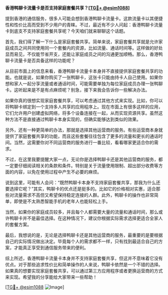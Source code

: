 **香港鸭聊卡流量卡是否支持家庭套餐共享？[[TG💪+ @esim1088](https://t.me/s/esim1088)]**

提到香港的通信服务，很多人可能会想到香港鸭聊卡流量卡。这款流量卡以其便捷性和性价比高而受到不少用户的青睐。不过，最近有不少人问起：香港鸭聊卡流量卡到底支不支持家庭套餐共享呢？今天咱们就来聊聊这个话题。

首先，我们得了解一下什么是家庭套餐共享。简单来说，家庭套餐共享就是允许家庭成员之间共同使用同一个套餐内的资源，比如流量、通话时间等。这样做的好处显而易见，不仅能节省开支，还能让家庭成员之间的沟通更加顺畅。那么，香港鸭聊卡流量卡是否具备这样的功能呢？

从目前市面上的信息来看，香港鸭聊卡流量卡本身并不直接提供家庭套餐共享的功能。也就是说，如果你购买了一张鸭聊卡，这张卡只能由持卡人自己使用。如果你想和家人一起分享流量或者通话时间，可能需要单独为每位家庭成员办理一张鸭聊卡。这听起来是不是有点麻烦呢？别急，接下来我会告诉你一些解决办法。

如果你真的很想实现家庭套餐共享，可以考虑通过其他方式来实现。比如，你可以将鸭聊卡绑定到一个支持多人共享的应用程序上。现在市面上有很多这样的应用，它们允许用户创建虚拟网络，将多个设备连接在一起，从而实现资源共享。虽然这种方法不是直接通过鸭聊卡本身实现的，但确实能够达到类似的效果。

另外，还有一种更简单的办法，那就是选择其他运营商的服务。有些运营商本身就提供了家庭套餐共享的功能，而且这些套餐往往包含了更多的流量和更长的通话时间。当然，这需要你对不同运营商的服务进行一番比较，看看哪家更适合你的需求。

不过，在这里我要提醒大家一点，无论你是选择鸭聊卡还是其他运营商的服务，都一定要仔细阅读相关的条款和条件。特别是关于流量使用限制、超出部分收费等方面的内容，以免在使用过程中产生不必要的麻烦。

说到这里，可能有人会问：“既然鸭聊卡本身不支持家庭套餐共享，那我为什么还要选择它呢？”其实，鸭聊卡的优点还是挺多的。比如它的价格相对实惠，适合那些对流量需求不高但又希望保持稳定连接的人群。此外，鸭聊卡的操作也非常简单，即使是不太熟悉智能手机的老年人也能轻松上手。

当然，如果你的家庭成员较多，并且每个人都需要大量的流量和通话时间，那么或许鸭聊卡并不是最佳选择。在这种情况下，建议你根据实际需求选择更适合全家人的套餐方案。

最后，我想说的是，无论是选择鸭聊卡还是其他运营商的服务，最重要的是要根据自己的实际情况做出决定。毕竟每个人的需求都不一样，只有找到最适合自己的方案，才能真正享受到通信服务带来的便利。

综上所述，香港鸭聊卡流量卡本身并不支持家庭套餐共享，但这并不意味着它没有优点。对于那些追求性价比和简单操作的人来说，鸭聊卡依然是一个不错的选择。如果真的想要实现家庭套餐共享，可以通过第三方应用程序或者更换运营商的方式来实现。希望我的分享能给大家带来一些帮助！

[[TG💪+ @esim1088](https://t.me/s/esim1088) ![Image](https://i.postimg.cc/4NQfJmqS/Snipaste-2025-05-13-00-14-12.png)]